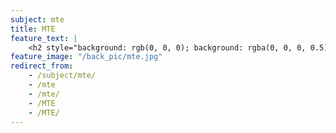 ```yaml
---
subject: mte
title: MTE
feature_text: |
    <h2 style="background: rgb(0, 0, 0); background: rgba(0, 0, 0, 0.5); color: #f1f1f1; padding: 10px;">MTE</h2>
feature_image: "/back_pic/mte.jpg"
redirect_from:
    - /subject/mte/
    - /mte
    - /mte/
    - /MTE
    - /MTE/
---
```

